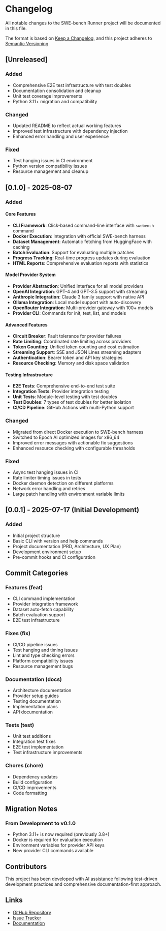 # Changelog

All notable changes to the SWE-bench Runner project will be documented in this file.

The format is based on [Keep a Changelog](https://keepachangelog.com/en/1.0.0/),
and this project adheres to [Semantic Versioning](https://semver.org/spec/v2.0.0.html).

## [Unreleased]

### Added
- Comprehensive E2E test infrastructure with test doubles
- Documentation consolidation and cleanup
- Unit test coverage improvements
- Python 3.11+ migration and compatibility

### Changed
- Updated README to reflect actual working features
- Improved test infrastructure with dependency injection
- Enhanced error handling and user experience

### Fixed
- Test hanging issues in CI environment
- Python version compatibility issues
- Resource management and cleanup

## [0.1.0] - 2025-08-07

### Added

#### Core Features
- **CLI Framework**: Click-based command-line interface with `swebench` command
- **Docker Execution**: Integration with official SWE-bench harness
- **Dataset Management**: Automatic fetching from HuggingFace with caching
- **Batch Evaluation**: Support for evaluating multiple patches
- **Progress Tracking**: Real-time progress updates during evaluation
- **HTML Reports**: Comprehensive evaluation reports with statistics

#### Model Provider System
- **Provider Abstraction**: Unified interface for all model providers
- **OpenAI Integration**: GPT-4 and GPT-3.5 support with streaming
- **Anthropic Integration**: Claude 3 family support with native API
- **Ollama Integration**: Local model support with auto-discovery
- **OpenRouter Integration**: Multi-provider gateway with 100+ models
- **Provider CLI**: Commands for init, test, list, and models

#### Advanced Features
- **Circuit Breaker**: Fault tolerance for provider failures
- **Rate Limiting**: Coordinated rate limiting across providers
- **Token Counting**: Unified token counting and cost estimation
- **Streaming Support**: SSE and JSON Lines streaming adapters
- **Authentication**: Bearer token and API key strategies
- **Resource Checking**: Memory and disk space validation

#### Testing Infrastructure
- **E2E Tests**: Comprehensive end-to-end test suite
- **Integration Tests**: Provider integration testing
- **Unit Tests**: Module-level testing with test doubles
- **Test Doubles**: 7 types of test doubles for better isolation
- **CI/CD Pipeline**: GitHub Actions with multi-Python support

### Changed
- Migrated from direct Docker execution to SWE-bench harness
- Switched to Epoch AI optimized images for x86_64
- Improved error messages with actionable fix suggestions
- Enhanced resource checking with configurable thresholds

### Fixed
- Async test hanging issues in CI
- Rate limiter timing issues in tests
- Docker daemon detection on different platforms
- Network error handling and retries
- Large patch handling with environment variable limits

## [0.0.1] - 2025-07-17 (Initial Development)

### Added
- Initial project structure
- Basic CLI with version and help commands
- Project documentation (PRD, Architecture, UX Plan)
- Development environment setup
- Pre-commit hooks and CI configuration

## Commit Categories

### Features (feat)
- CLI command implementation
- Provider integration framework
- Dataset auto-fetch capability
- Batch evaluation support
- E2E test infrastructure

### Fixes (fix)
- CI/CD pipeline issues
- Test hanging and timing issues
- Lint and type checking errors
- Platform compatibility issues
- Resource management bugs

### Documentation (docs)
- Architecture documentation
- Provider setup guides
- Testing documentation
- Implementation plans
- API documentation

### Tests (test)
- Unit test additions
- Integration test fixes
- E2E test implementation
- Test infrastructure improvements

### Chores (chore)
- Dependency updates
- Build configuration
- CI/CD improvements
- Code formatting

## Migration Notes

### From Development to v0.1.0
- Python 3.11+ is now required (previously 3.8+)
- Docker is required for evaluation execution
- Environment variables for provider API keys
- New provider CLI commands available

## Contributors

This project has been developed with AI assistance following test-driven development practices and comprehensive documentation-first approach.

## Links

- [GitHub Repository](https://github.com/swebench/runner)
- [Issue Tracker](https://github.com/swebench/runner/issues)
- [Documentation](./Documentation/)
